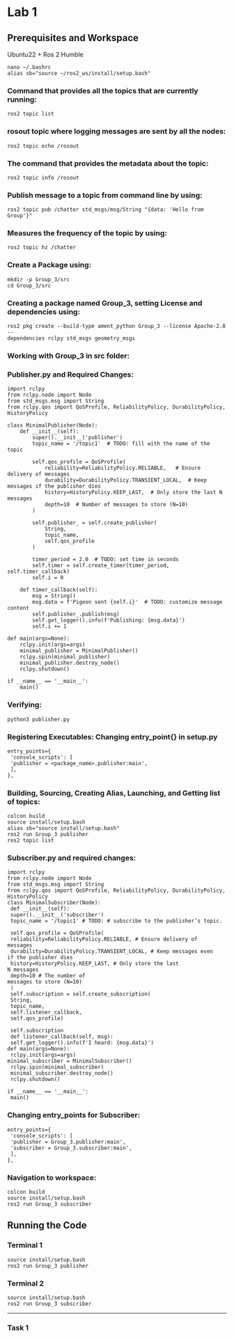 # Lab 1
## Prerequisites and Workspace
Ubuntu22 + Ros 2 Humble

```
nano ~/.bashrc
alias sb="source ~/ros2_ws/install/setup.bash"
```
### Command that provides all the topics that are currently running:

```
ros2 topic list 
```
### rosout topic where logging messages are sent by all the nodes:
```
ros2 topic echo /rosout
```
### The command that provides the metadata about the topic:
```
ros2 topic info /rosout
```
### Publish message to a topic from command line by using:
```
ros2 topic pub /chatter std_msgs/msg/String "{data: 'Hello from Group'}"
```
### Measures the frequency of the topic by using:
```
ros2 topic hz /chatter
```
### Create a Package using:
```
mkdir -p Group_3/src
cd Group_3/src
```
### Creating a package named Group_3, setting License and dependencies using:
```
ros2 pkg create --build-type ament_python Group_3 --license Apache-2.0 --
dependencies rclpy std_msgs geometry_msgs
```
### Working with Group_3 in src folder:
### Publisher.py and Required Changes:
```
import rclpy
from rclpy.node import Node
from std_msgs.msg import String
from rclpy.qos import QoSProfile, ReliabilityPolicy, DurabilityPolicy, HistoryPolicy

class MinimalPublisher(Node):
    def __init__(self):
        super().__init__('publisher')
        topic_name = '/topic1'  # TODO: fill with the name of the topic

        self.qos_profile = QoSProfile(
            reliability=ReliabilityPolicy.RELIABLE,   # Ensure delivery of messages
            durability=DurabilityPolicy.TRANSIENT_LOCAL,  # Keep messages if the publisher dies
            history=HistoryPolicy.KEEP_LAST,  # Only store the last N messages
            depth=10  # Number of messages to store (N=10)
        ) 

        self.publisher_ = self.create_publisher(
            String,
            topic_name,
            self.qos_profile
        )

        timer_period = 2.0  # TODO: set time in seconds
        self.timer = self.create_timer(timer_period, self.timer_callback)
        self.i = 0

    def timer_callback(self):
        msg = String()
        msg.data = f'Pigeon sent {self.i}'  # TODO: customize message content
        self.publisher_.publish(msg)
        self.get_logger().info(f'Publishing: {msg.data}')
        self.i += 1

def main(args=None):
    rclpy.init(args=args)
    minimal_publisher = MinimalPublisher()
    rclpy.spin(minimal_publisher)
    minimal_publisher.destroy_node()
    rclpy.shutdown()

if __name__ == '__main__':
    main()

```
### Verifying:
```
python3 publisher.py
```
### Registering Executables: Changing entry_point{} in setup.py
```
entry_points={ 
 'console_scripts': [ 
 'publisher = <package_name>.publisher:main', 
 ], 
},
```
### Building, Sourcing, Creating Alias, Launching, and Getting list of topics:
```
colcon build
source install/setup.bash
alias sb="source install/setup.bash"
ros2 run Group_3 publisher
ros2 topic list
```
### Subscriber.py and required changes:
```
import rclpy
from rclpy.node import Node
from std_msgs.msg import String
from rclpy.qos import QoSProfile, ReliabilityPolicy, DurabilityPolicy,
HistoryPolicy
class MinimalSubscriber(Node):
 def __init__(self):
 super().__init__('subscriber')
 topic_name = '/topic1' # TODO: # subscribe to the publisher’s topic.
 
 self.qos_profile = QoSProfile(
 reliability=ReliabilityPolicy.RELIABLE, # Ensure delivery of
messages
 durability=DurabilityPolicy.TRANSIENT_LOCAL, # Keep messages even
if the publisher dies
 history=HistoryPolicy.KEEP_LAST, # Only store the last
N messages
 depth=10 # The number of
messages to store (N=10)
 )
 self.subscription = self.create_subscription(
 String,
 topic_name,
 self.listener_callback,
 self.qos_profile)
 
 self.subscription
 def listener_callback(self, msg):
 self.get_logger().info(f'I heard: {msg.data}')
def main(args=None):
 rclpy.init(args=args)
minimal_subscriber = MinimalSubscriber()
 rclpy.spin(minimal_subscriber)
 minimal_subscriber.destroy_node()
 rclpy.shutdown()
 
if __name__ == '__main__':
 main()
```
### Changing entry_points for Subscriber:
```
entry_points={ 
 'console_scripts': [ 
 'publisher = Group_3.publisher:main', 
 'subscriber = Group_3.subscriber:main', 
 ], 
},
```
### Navigation to workspace:
```
colcon build 
source install/setup.bash
ros2 run Group_3 subscriber
```
## Running the Code
### Terminal 1
```
source install/setup.bash 
ros2 run Group_3 publisher
```
### Terminal 2
```
source install/setup.bash 
ros2 run Group_3 subscriber
```







































































---------------------------------------------------------------------
### Task 1
